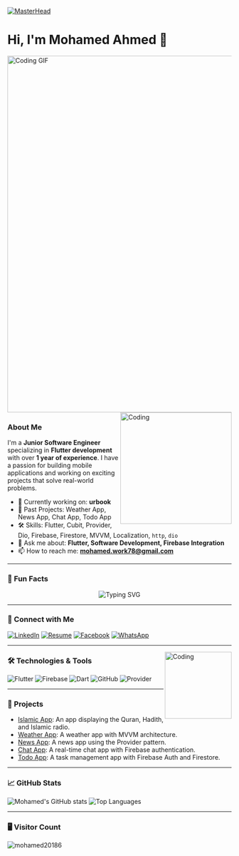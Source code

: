 [![MasterHead](https://1.bp.blogspot.com/-7A4WynwLsMw/XbBpCXG8fHI/AAAAAAAAMt4/uOa1bpLskYgrwGbllhSu2SDj_Mig8SXJQCLcBGAsYHQ/s1600/2000600px.gif)](https://rishavchanda.io)


  
# Hi, I'm Mohamed Ahmed 👋
<img src="https://miro.medium.com/v2/resize:fit:1400/0*IjwqslkWZDHTMK9Y.gif" alt="Coding GIF" width="800"/>
<img align="right" alt="Coding" width="250" src="https://cdn.dribbble.com/users/1162077/screenshots/3848914/programmer.gif">

### About Me
I'm a **Junior Software Engineer** specializing in **Flutter development** with over **1 year of experience**. I have a passion for building mobile applications and working on exciting projects that solve real-world problems.

- 🌱 Currently working on: **urbook**
- 🔭 Past Projects: Weather App, News App, Chat App, Todo App
- 🛠️ Skills: Flutter, Cubit, Provider, Dio, Firebase, Firestore, MVVM, Localization, `http`, `dio`
- 💬 Ask me about: **Flutter, Software Development, Firebase Integration**
- 📫 How to reach me: **[mohamed.work78@gmail.com](mailto:mohamed.work78@gmail.com)**

---
### 🚀 Fun Facts

<p align="center">
  <img src="https://readme-typing-svg.herokuapp.com?font=Fira+Code&size=24&duration=3000&pause=500&color=F70000&background=FFFFFF&center=true&width=700&lines=Flutter+Developer+🚀;Passionate+about+Mobile+Apps📱;Learning+New+Tech+Everyday+👨‍💻;Crafting+Clean+Code+&+UI+🎨;Portrait+Artist+🎨" alt="Typing SVG" />
  
---  
### 🔗 Connect with Me

[![LinkedIn](https://img.shields.io/badge/LinkedIn-blue?style=for-the-badge&logo=linkedin&logoColor=white)](https://www.linkedin.com/in/mohamed-ahmed-96b58324a/)
[![Resume](https://img.shields.io/badge/Resume-CV-orange?style=for-the-badge&logo=adobeacrobatreader&logoColor=white)](https://drive.google.com/file/d/1rSlqM2uxn--Wnvf0JHl8jn0V8PnLuwzu/view?usp=sharing)
[![Facebook](https://img.shields.io/badge/Facebook-1877F2?style=for-the-badge&logo=facebook&logoColor=white)](https://www.facebook.com/Rahim22/)
[![WhatsApp](https://img.shields.io/badge/WhatsApp-25D366?style=for-the-badge&logo=whatsapp&logoColor=white)](https://wa.me/+20109871978)

---
<img align="right" alt="Coding" width="150" src="https://media.tenor.com/CzdMW7wnLn8AAAAM/coding.gif">

### 🛠️ Technologies & Tools

![Flutter](https://img.shields.io/badge/Flutter-02569B?style=for-the-badge&logo=flutter&logoColor=white)
![Firebase](https://img.shields.io/badge/Firebase-FFCA28?style=for-the-badge&logo=firebase&logoColor=white)
![Dart](https://img.shields.io/badge/Dart-0175C2?style=for-the-badge&logo=dart&logoColor=white)
![GitHub](https://img.shields.io/badge/GitHub-181717?style=for-the-badge&logo=github&logoColor=white)
![Provider](https://img.shields.io/badge/Provider-FFCA28?style=for-the-badge&logo=provider&logoColor=white)

---

### 📂 Projects

- [Islamic App](https://github.com/Mohamed20186/islami_app): An app displaying the Quran, Hadith, and Islamic radio.
- [Weather App](https://github.com/Mohamed20186/weather_app): A weather app with MVVM architecture.
- [News App](https://github.com/Mohamed20186/newss_app): A news app using the Provider pattern.
- [Chat App](https://github.com/Mohamed20186/chat_app): A real-time chat app with Firebase authentication.
- [Todo App](https://github.com/Mohamed20186/todo_app): A task management app with Firebase Auth and Firestore.

---

### 📈 GitHub Stats

![Mohamed's GitHub stats](https://github-readme-stats.vercel.app/api?username=Mohamed20186&show_icons=true&theme=radical)
![Top Languages](https://github-readme-stats.vercel.app/api/top-langs/?username=Mohamed20186&layout=compact)

---

### 🖥️ Visitor Count
<p align="left"> <img src="https://komarev.com/ghpvc/?username=mohamed20186&label=Profile%20views&color=0e75b6&style=flat" alt="mohamed20186" /> </p>
